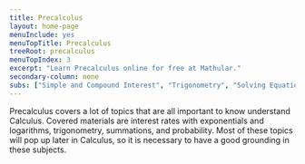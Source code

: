 ```yaml
---
title: Precalculus
layout: home-page
menuInclude: yes
menuTopTitle: Precalculus
treeRoot: precalculus
menuTopIndex: 3
excerpt: "Learn Precalculus online for free at Mathular."
secondary-column: none
subs: ["Simple and Compound Interest", "Trigonometry", "Solving Equations with Trigonometry", "Exponentials and Logarithms", "Vectors", "Sequences, Summations, and Series", "Probability"]
---
```

Precalculus covers a lot of topics that are all important to know understand Calculus. Covered materials are interest rates with exponentials and logarithms, trigonometry, summations, and probability. Most of these topics will pop up later in Calculus, so it is necessary to have a good grounding in these subjects.